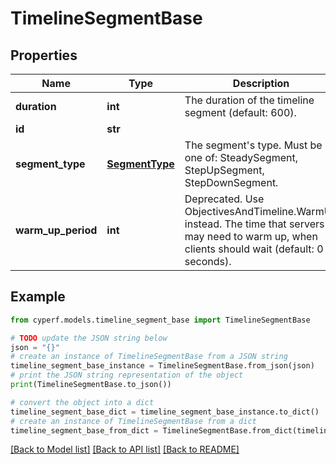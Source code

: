 # TimelineSegmentBase


## Properties

Name | Type | Description | Notes
------------ | ------------- | ------------- | -------------
**duration** | **int** | The duration of the timeline segment (default: 600). | 
**id** | **str** |  | 
**segment_type** | [**SegmentType**](SegmentType.md) | The segment&#39;s type. Must be one of: SteadySegment, StepUpSegment, StepDownSegment. | 
**warm_up_period** | **int** | Deprecated. Use ObjectivesAndTimeline.WarmUp instead. The time that servers may need to warm up, when clients should wait (default: 0 seconds). | [optional] 

## Example

```python
from cyperf.models.timeline_segment_base import TimelineSegmentBase

# TODO update the JSON string below
json = "{}"
# create an instance of TimelineSegmentBase from a JSON string
timeline_segment_base_instance = TimelineSegmentBase.from_json(json)
# print the JSON string representation of the object
print(TimelineSegmentBase.to_json())

# convert the object into a dict
timeline_segment_base_dict = timeline_segment_base_instance.to_dict()
# create an instance of TimelineSegmentBase from a dict
timeline_segment_base_from_dict = TimelineSegmentBase.from_dict(timeline_segment_base_dict)
```
[[Back to Model list]](../README.md#documentation-for-models) [[Back to API list]](../README.md#documentation-for-api-endpoints) [[Back to README]](../README.md)



